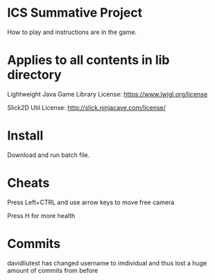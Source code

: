# ICS Summative Project

How to play and instructions are in the game.

# Applies to all contents in lib directory

Lightweight Java Game Library License: https://www.lwjgl.org/license

Slick2D Util License: http://slick.ninjacave.com/license/

# Install

Download and run batch file.

# Cheats

Press Left+CTRL and use arrow keys to move free camera

Press H for more health

# Commits

davidliutest has changed username to imdividual and thus lost a huge amount of commits from before
